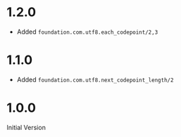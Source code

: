 # 1.2.0

* Added `foundation.com.utf8.each_codepoint/2,3`

# 1.1.0

* Added `foundation.com.utf8.next_codepoint_length/2`

# 1.0.0

Initial Version
